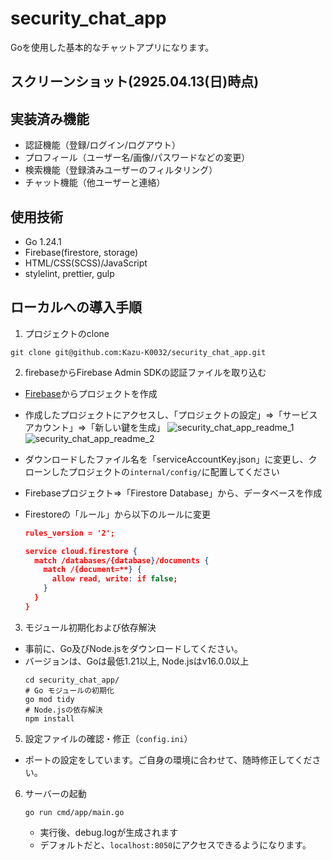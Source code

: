 # security_chat_app

Goを使用した基本的なチャットアプリになります。

## スクリーンショット(2925.04.13(日)時点)

## 実装済み機能
- 認証機能（登録/ログイン/ログアウト）
- プロフィール（ユーザー名/画像/パスワードなどの変更）
- 検索機能（登録済みユーザーのフィルタリング）
- チャット機能（他ユーザーと連絡）

## 使用技術
- Go 1.24.1
- Firebase(firestore, storage)
- HTML/CSS(SCSS)/JavaScript
- stylelint, prettier, gulp

## ローカルへの導入手順

1. プロジェクトのclone
  ```:bash
  git clone git@github.com:Kazu-K0032/security_chat_app.git
  ```

2. firebaseからFirebase Admin SDKの認証ファイルを取り込む
  * [Firebase](https://console.firebase.google.com/u/1/?hl=ja)からプロジェクトを作成
  * 作成したプロジェクトにアクセスし、「プロジェクトの設定」⇒「サービスアカウント」⇒「新しい鍵を生成」
    ![security_chat_app_readme_1](https://github.com/user-attachments/assets/c0820422-87d5-4490-80aa-cfe02c564456)
    ![security_chat_app_readme_2](https://github.com/user-attachments/assets/de34f37d-d44b-40a4-8e6f-44ec215f11c9)
  * ダウンロードしたファイル名を「serviceAccountKey.json」に変更し、クローンしたプロジェクトの`internal/config/`に配置してください
  * Firebaseプロジェクト⇒「Firestore Database」から、データベースを作成
  * Firestoreの「ルール」から以下のルールに変更
    
    ```.json
    rules_version = '2';
    
    service cloud.firestore {
      match /databases/{database}/documents {
        match /{document=**} {
          allow read, write: if false;
        }
      }
    }
    ```

3. モジュール初期化および依存解決

* 事前に、Go及びNode.jsをダウンロードしてください。
* バージョンは、Goは最低1.21以上, Node.jsはv16.0.0以上
    ```:bash
    cd security_chat_app/
    # Go モジュールの初期化
    go mod tidy
    # Node.jsの依存解決
    npm install
    ```

5. 設定ファイルの確認・修正（`config.ini`）

  * ポートの設定をしています。ご自身の環境に合わせて、随時修正してください。

6. サーバーの起動
   ```:bash
   go run cmd/app/main.go
   ```
   * 実行後、debug.logが生成されます
   * デフォルトだと、`localhost:8050`にアクセスできるようになります。
